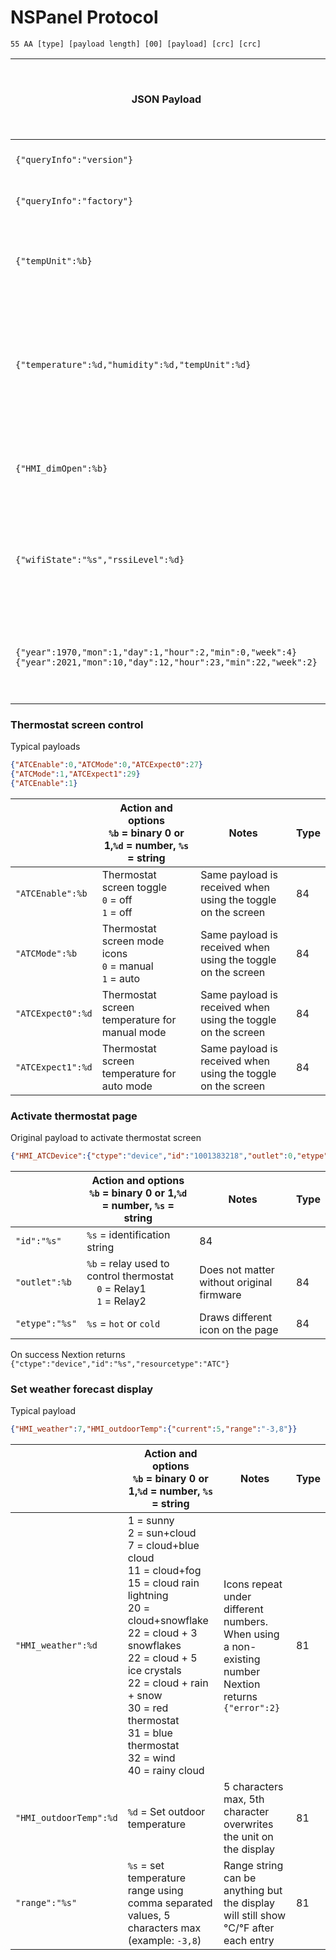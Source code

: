 # NSPanel Protocol 
```
55 AA [type] [payload length] [00] [payload] [crc] [crc]
```

| JSON Payload | Action and options<BR>`%b` = binary 0 or 1,`%d` = number, `%s` = string                | Notes                                       | Type |
|--------------------------------------------|--------------------------------------------------------------|--------------------------------|------|
| `{"queryInfo":"version"}`                                                 | Query screen version                                                                   |                                             | 80   |
| `{"queryInfo":"factory"}`                                                 | Enter factory test mode                                                                |                                             | 80   |
| `{"tempUnit":%b}`                                                         | Set displayed temperature unit<BR>`0` = °C<BR>`1` = °F                                 |                                             | 83   |
| `{"temperature":%d,"humidity":%d,"tempUnit":%d}`                          | Set room temperature<BR>temperature `%d` = up to 5 characters, decimals are ignored but can be in the parameter                                     | humidity isn't displayed<BR>temperature can be up to 5 characters<B>5th character overwrites the unit | 83   |
| `{"HMI_dimOpen":%b}`                                                      | Set screen saver<BR>`0` = screen always on<BR>`1` = screen off                         |                                             | 87   |
| `{"wifiState":"%s","rssiLevel":%d}`                                       | Set wifi icon<BR>`%s` = connecting; disconnect; pairing; nonetwork<BR>RssiLevel `%d` = 0 – 4                                                          | if using higher number draws other picture resources                                                     | 85   |
| `{"year":1970,"mon":1,"day":1,"hour":2,"min":0,"week":4}`<BR>`{"year":2021,"mon":10,"day":12,"hour":23,"min":22,"week":2}` | Set time and date    | Every entry must respect the range for its type, f.e. month cannot be higher than 12 | 82   |

### Thermostat screen control
Typical payloads
```json
{"ATCEnable":0,"ATCMode":0,"ATCExpect0":27}
{"ATCMode":1,"ATCExpect1":29}
{"ATCEnable":1}
```  
  
  | | Action and options<BR>`%b` = binary 0 or 1,`%d` = number, `%s` = string                | Notes                                       | Type |
|--------------------------------------------|--------------------------------------------------------------|--------------------------------|------|
| `"ATCEnable":%b`                                                        | Thermostat screen toggle<BR>`0` = off<BR>`1` = off | Same payload is received when using the toggle on the screen | 84   |
| `"ATCMode":%b`                                                          | Thermostat screen mode icons<BR>`0` = manual<BR>`1` = auto | Same payload is received when using the toggle on the screen | 84   |
| `"ATCExpect0":%d`                                                       | Thermostat screen temperature for manual mode | Same payload is received when using the toggle on the screen | 84   |
| `"ATCExpect1":%d`                                                       | Thermostat screen temperature for auto mode | Same payload is received when using the toggle on the screen | 84   |
  
### Activate thermostat page
Original payload to activate thermostat screen
```json
{"HMI_ATCDevice":{"ctype":"device","id":"1001383218","outlet":0,"etype":"hot"}}
```
  
  | | Action and options<BR>`%b` = binary 0 or 1,`%d` = number, `%s` = string                | Notes                                       | Type |
|--------------------------------------------|--------------------------------------------------------------|--------------------------------|------|
  | `"id":"%s"` | `%s` = identification string| 84   |
| `"outlet":%b` | `%b` = relay used to control thermostat<BR>&emsp;`0` = Relay1<BR>&emsp;`1` = Relay2 | Does not matter without original firmware| 84   |
| `"etype":"%s"` | `%s` = `hot` or `cold` | Draws different icon on the page | 84   |
  
On success Nextion returns `{"ctype":"device","id":"%s","resourcetype":"ATC"}`

### Set weather forecast display

Typical payload
```json
{"HMI_weather":7,"HMI_outdoorTemp":{"current":5,"range":"-3,8"}}
```
  
| | Action and options<BR>`%b` = binary 0 or 1,`%d` = number, `%s` = string                | Notes                                       | Type |
|--------------------------------------------|--------------------------------------------------------------|--------------------------------|------|
|   `"HMI_weather":%d`      | 1   =   sunny   <BR>2   =   sun+cloud   <BR>7   =   cloud+blue cloud    <BR>11  =   cloud+fog <BR>15  =   cloud rain lightning    <BR>20  =   cloud+snowflake <BR>22  =   cloud + 3 snowflakes    <BR>22  =   cloud + 5 ice crystals  <BR>22  =   cloud + rain + snow <BR>30  =   red thermostat  <BR>31  =   blue thermostat <BR>32  =   wind    <BR>40  =   rainy cloud <BR> | Icons repeat under different numbers. When using a non-existing number Nextion returns `{"error":2}` | 81   |
|   `"HMI_outdoorTemp":%d`      | `%d` = Set outdoor temperature | 5 characters max, 5th character overwrites the unit on the display | 81   |
|   `"range":"%s"`      | `%s` = set temperature range using comma separated values, 5 characters max (example: `-3,8`)  | Range string can be anything but the display will still show °C/°F after each entry                         | 81   |
